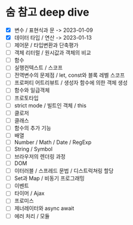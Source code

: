 # 숨 참고 deep dive

- [x] 변수 / 표현식과 문 -> 2023-01-09
- [x] 데이터 타입 / 연산 -> 2023-01-13
- [ ] 제어문 / 타입변환과 단축평가
- [ ] 객체 리터럴 / 원시값과 객체의 비교
- [ ] 함수
- [ ] 실행컨텍스트 / 스코프
- [ ] 전역변수의 문제점 / let, const와 블록 레벨 스코프
- [ ] 프로퍼티 어트리뷰트 / 생성자 함수에 의한 객체 생성
- [ ] 함수와 일급객체
- [ ] 프로토타입
- [ ] strict mode / 빌트인 객체 / this
- [ ] 클로저
- [ ] 클래스
- [ ] 함수의 추가 기능
- [ ] 배열
- [ ] Number / Math / Date / RegExp
- [ ] String / Symbol
- [ ] 브라우저의 렌더링 과정
- [ ] DOM
- [ ] 이터러블 / 스프레드 문법 / 디스트럭쳐링 할당
- [ ] Set과 Map / 비동기 프로그래밍
- [ ] 이벤트
- [ ] 타이머 / Ajax
- [ ] 프로미스
- [ ] 제너레이터와 async await
- [ ] 에러 처리 / 모듈
